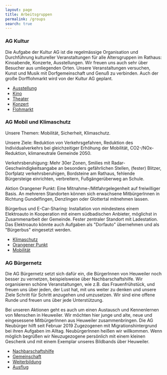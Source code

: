 ```yaml
---
layout: page
title: Arbeitsgruppen
permalink: /groups
search: true
---
```


### AG Kultur

Die Aufgabe der Kultur AG ist die regelmässige Organisation und Durchführung kultureller Veranstaltungen für alle Altersgruppen im Rathaus: Kinoabende, Konzerte, Ausstellungen. Wir freuen uns auch sehr über Besucher aus umliegenden Orten. Unsere Veranstaltungen versuchen, Kunst und Musik mit Dorfgemeinschaft und Genuß zu verbinden. Auch der große Dorfflohmarkt wird von der Kultur AG geplant. 

* [Ausstellung](/category/ausstellung/)
* [Kino](/category/kino)
* [Theater](/category/theater)
* [Konzert](/category/konzert)
* [Flohmarkt](/category/flohmarkt)

### AG Mobil und Klimaschutz

Unsere Themen: Mobilität, Sicherheit, Klimaschutz. 

Unsere Ziele: Reduktion von Verkehrsgefahren, Reduktion des Individualverkehrs bei gleichzeitiger Erhöhung der Mobilität, CO2-/NOx-Reduktion, klimaneutrale Gemeinde 2050.

Verkehrsberuhigung: Mehr 30er Zonen, Smilies mit Radar-Geschwindigkeitsangabe an besonders gefährlichen Stellen, (fester) Blitzer, Dorfplatz verkehrsberuhigen, Bordsteine am Rathaus, fehlende Bürgersteige einrichten, verbreitern, Fußgängerüberweg an Schule.

Aktion Orangener Punkt: Eine Mitnahme-/Mitfahrgelegenheit auf freiwilliger Basis. An mehreren Standorten können sich erwachsene MitbürgerInnen in Richtung Gundelfingen, Denzlingen oder Glottertal mitnehmen lassen. 

Bürgerbus und E-Car-Sharing: Installation von mindestens einem Elektroauto in Kooperation mit einem südbadischen Anbieter, möglichst in Zusammenarbeit der Gemeinde. Fester zentraler Standort mit Ladestation. Das Elektroauto könnte auch Aufgaben als "Dorfauto" übernehmen und als "Bürgerbus" eingesetzt werden.

* [Klimaschutz](/category/klimaschutz)
* [Orangener Punkt](/category/orangener-punkt)
* [Mobilität](/category/mobilität)

### AG Bürgernetz

Die AG Bürgernetz setzt sich dafür ein, die BürgerInnen von Heuweiler noch besser zu vernetzen, beispielsweise über Nachbarschaftshilfe. Wir organisieren schöne Veranstaltungen, wie z.B. das Frauenfrühstück, und freuen uns über jeden, der Lust hat, mit uns weiter zu denken und unsere Ziele Schritt für Schritt anzugehen und umzusetzen. Wir sind eine offene Runde und freuen uns über jede Unterstützung.

Bei unseren Aktionen geht es auch um einen Austausch und Kennenlernen von Menschen in Heuweiler. Wir möchten hier junge und alte, neue und eingesessene MitbürgerInnen aus Heuweiler zusammenbringen. 
Die AG Neubürger hilft seit Februar 2019 Zugezogenen mit Migrationshintergrund bei ihren Aufgaben im Alltag. 
NeubürgerInnen heißen wir willkommen. Wenn möglich begrüßen wir Neuzugezogene persönlich mit einem kleinen Geschenk und mit einem Exemplar unseres Bildbands über Heuweiler.

* [Nachbarschaftshilfe](/category/nachbarschaftshilfe)
* [Gemeinschaft](/category/gemeinschaft)
* [Weiterbildung](/category/weiterbildung)
* [Ausflug](/category/ausflug)
